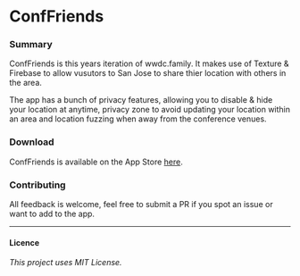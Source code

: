 # ConfFriends

### Summary

ConfFriends is this years iteration of wwdc.family. It makes use of Texture & Firebase to allow vusutors to San Jose to share thier location with others in the area.

The app has a bunch of privacy features, allowing you to disable & hide your location at anytime, privacy zone to avoid updating your location within an area and location fuzzing when away from the conference venues.

### Download

ConfFriends is available on the App Store [here](https://itunes.apple.com/app/id1386399019).

### Contributing

All feedback is welcome, feel free to submit a PR if you spot an issue or want to add to the app.

- - -
#### Licence
_This project uses MIT License._
